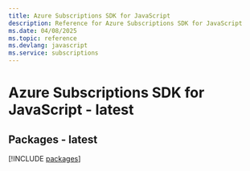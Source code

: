 ```yaml
---
title: Azure Subscriptions SDK for JavaScript
description: Reference for Azure Subscriptions SDK for JavaScript
ms.date: 04/08/2025
ms.topic: reference
ms.devlang: javascript
ms.service: subscriptions
---
```

# Azure Subscriptions SDK for JavaScript - latest
## Packages - latest
[!INCLUDE [packages](subscriptions-index.md)]